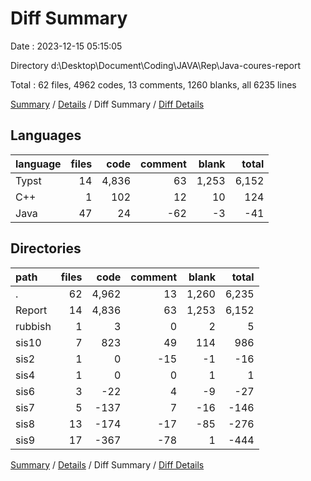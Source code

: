 # Diff Summary

Date : 2023-12-15 05:15:05

Directory d:\\Desktop\\Document\\Coding\\JAVA\\Rep\\Java-coures-report

Total : 62 files,  4962 codes, 13 comments, 1260 blanks, all 6235 lines

[Summary](results.md) / [Details](details.md) / Diff Summary / [Diff Details](diff-details.md)

## Languages
| language | files | code | comment | blank | total |
| :--- | ---: | ---: | ---: | ---: | ---: |
| Typst | 14 | 4,836 | 63 | 1,253 | 6,152 |
| C++ | 1 | 102 | 12 | 10 | 124 |
| Java | 47 | 24 | -62 | -3 | -41 |

## Directories
| path | files | code | comment | blank | total |
| :--- | ---: | ---: | ---: | ---: | ---: |
| . | 62 | 4,962 | 13 | 1,260 | 6,235 |
| Report | 14 | 4,836 | 63 | 1,253 | 6,152 |
| rubbish | 1 | 3 | 0 | 2 | 5 |
| sis10 | 7 | 823 | 49 | 114 | 986 |
| sis2 | 1 | 0 | -15 | -1 | -16 |
| sis4 | 1 | 0 | 0 | 1 | 1 |
| sis6 | 3 | -22 | 4 | -9 | -27 |
| sis7 | 5 | -137 | 7 | -16 | -146 |
| sis8 | 13 | -174 | -17 | -85 | -276 |
| sis9 | 17 | -367 | -78 | 1 | -444 |

[Summary](results.md) / [Details](details.md) / Diff Summary / [Diff Details](diff-details.md)
